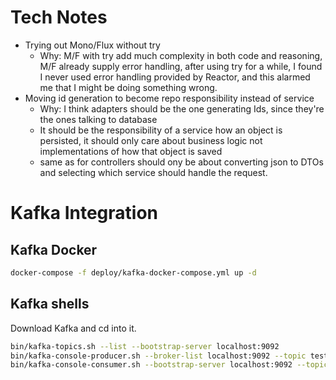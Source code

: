 # Tech Notes

* Trying out Mono/Flux without try
    * Why: M/F with try add much complexity in both code and reasoning, M/F already supply error handling, after using
      try for a while, I found I never used error handling provided by Reactor, and this alarmed me that I might be
      doing something wrong.
* Moving id generation to become repo responsibility instead of service
    * Why: I think adapters should be the one generating Ids, since they're the ones talking to database
    * It should be the responsibility of a service how an object is persisted, it should only care about business logic
      not implementations of how that object is saved
    * same as for controllers should ony be about converting json to DTOs and selecting which service should handle the
      request.  
# Kafka Integration

## Kafka Docker
```bash
docker-compose -f deploy/kafka-docker-compose.yml up -d
```

## Kafka shells
Download Kafka and cd into it.

```bash
bin/kafka-topics.sh --list --bootstrap-server localhost:9092
bin/kafka-console-producer.sh --broker-list localhost:9092 --topic test
bin/kafka-console-consumer.sh --bootstrap-server localhost:9092 --topic test --from-beginning
```